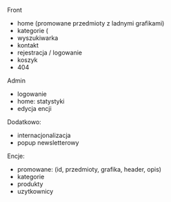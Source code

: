 Front
- home (promowane przedmioty z ladnymi grafikami)
- kategorie (
- wyszukiwarka
- kontakt
- rejestracja / logowanie
- koszyk
- 404

Admin
- logowanie 
- home: statystyki
- edycja encji

Dodatkowo:
- internacjonalizacja
- popup newsletterowy

Encje:
- promowane: (id, przedmioty, grafika, header, opis)
- kategorie
- produkty
- uzytkownicy
